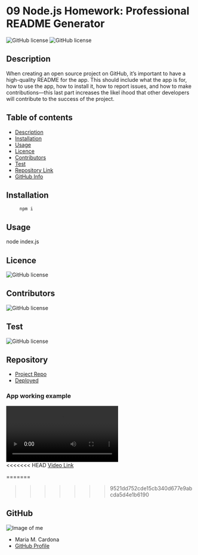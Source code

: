 
# 09 Node.js Homework: Professional README Generator

![GitHub license](https://img.shields.io/badge/license-MIT-blue.svg)
![GitHub license](https://img.shields.io/badge/made%20by-Maria%20Cardona-brightgreen)

## Description 
When creating an open source project on GitHub, it’s important to have a high-quality README for the app. This should include what the app is for, how to use the app, how to install it, how to report issues, and how to make contributions&mdash;this last part increases the likel ihood that other developers will contribute to the success of the project.

## Table of contents
- [Description](#Description)
- [Installation](#Installation)
- [Usage](#Usage)
- [Licence](#Licence)
- [Contributors](#Contributors)
- [Test](#Test)
- [Repository Link](#Repository)
- [GitHub Info](#GitHub) 

## Installation
         npm i

## Usage
node index.js

## Licence
![GitHub license](https://img.shields.io/badge/license-MIT-blue.svg)

## Contributors
![GitHub license](https://img.shields.io/badge/made%20by-Maria%20Cardona-brightgreen)

## Test
![GitHub license](https://img.shields.io/badge/test-100%25-success)

## Repository
- [Project Repo](https://github.com/mechas8703/09-Node.js-Professional-README-Generator)
- [Deployed](https://mechas8703.github.io/09-Node.js-Professional-README-Generator/)

### App working example

![Git](screen-capture.webm)   
<<<<<<< HEAD
[Video Link](./screen-capture.webm) 

=======
>>>>>>> 9521dd752cde15cb340d677e9abcda5d4e1b6190

## GitHub
![Image of me](https://avatars.githubusercontent.com/u/92689466?v=4)
- Maria M. Cardona
- [GitHub Profile](https://github.com/mechas8703)
<null>
